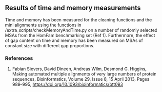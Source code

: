 ## Results of time and memory measurements

Time and memory has been measured for the cleaning functions and the mini alignments using the functions in /extra_scripts/checkMemoryAndTime.py on a number of randomly selected MSAs from the HomFam benchmarking set (Ref 1).
Furthermore, the effect of gap content on time and memory has been measured on MSAs of constant size with different gap proportions.

### References
1. Fabian Sievers, David Dineen, Andreas Wilm, Desmond G. Higgins, Making automated multiple alignments of very large numbers of protein sequences, Bioinformatics, Volume 29, Issue 8, 15 April 2013, Pages 989–995, https://doi.org/10.1093/bioinformatics/btt093
